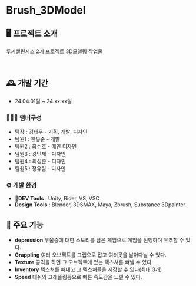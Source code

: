 # Brush_3DModel


## 🖥️ 프로젝트 소개
루키챌린저스 2기 프로젝트 3D모델링 작업물

<br>

## 🕰️ 개발 기간
* 24.04.01일 ~ 24.xx.xx일

### 🧑‍🤝‍🧑 맴버구성
 - 팀장  : 김태우 - 기획, 개발, 디자인
 - 팀원1 : 한유준 - 개발
 - 팀원2 : 최수호 - 메인 디자인
 - 팀원3 : 강민재 - 디자인
 - 팀원4 : 최성준 - 디자인
 - 팀원5 : 정유림 - 디자인

### ⚙️ 개발 환경
- **DEV Tools** : Unity, Rider, VS, VSC
- **Design Tools** : Blender, 3DSMAX, Maya, Zbrush, Substance 3Dpainter

## 📌 주요 기능
- **depression** 우울증에 대한 스토리를 담은 게임으로 게임을 진행하며 유추할 수 있다.
- **Grappling** 여러 오브젝트를 그랩으로 잡고 여러곳을 날아다닐 수 있다.
- **Texture** 공격을 하면 그 오브젝트에 있는 텍스쳐를 뺴낼 수 있다.
- **Inventory** 텍스쳐를 빼내고 그 텍스쳐들을 저장할 수 있다(최대 3개)
- **Speed** 대쉬와 그래플링등으로 빠른 속도감을 느낄 수 있다.
